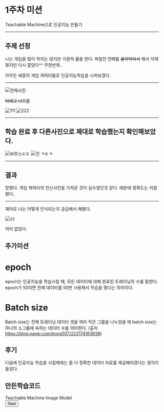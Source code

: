 1주차 미션
===========
Teachable Machine으로 인공지능 만들기
*******
## 주제 선정
나는 게임을 많이 하지는 않지만 가끔씩 롤을 한다. 며칠전 연패를 ~~꼴아박아서~~ 해서 삭제했지만 다시 깔았다^^ 무한반복..

아무든 애증의 게임 캐릭터들로 인공지능학습을 시켜보겠다.
******
![전체사진](https://user-images.githubusercontent.com/101805624/160285015-40d9386b-4a67-4c42-b903-356b52848e79.PNG)

~~비에고 너프좀~~

![111](https://user-images.githubusercontent.com/101805624/160285856-8e490fa7-741e-4d4c-8404-ed2dd0b7604a.PNG)
![222](https://user-images.githubusercontent.com/101805624/160285869-7535dae1-0915-41f0-9395-a1a1ca99f1f0.PNG)
*****
## 학습 완료 후 다른사진으로 제대로 학습했는지 확인해보았다.

![바루스ㅌㅌ](https://user-images.githubusercontent.com/101805624/160286407-0953d821-0da8-4bc3-857d-7d3eca4a9585.PNG)
![진 ㅋㅌㅋ](https://user-images.githubusercontent.com/101805624/160286409-234a19a6-f967-4f7c-8e37-e02499c6e08c.PNG)

****
## 결과
망했다. 게임 캐릭터의 전신사진을 가져온 것이 실수였던것 같다. 때문에 정확도는 처참했다..
*****
재미로 나는 어떻게 인식되는지 궁금해서 해봤다.

![zz](https://user-images.githubusercontent.com/101805624/160286640-1298d392-fa5f-4f14-aa96-d72a6a9d67ef.png)

의미 없었다.

## 추가미션
# epoch
epoch는 인공지능을 학습시킬 때, 모든 데이터에 대해 완료된 트레이닝의 수를 말한다.
epoch가 50이면 전체 데이터를 50번 사용해서 학습을 했다는 의미이다.

# Batch size
Batch size는 전체 트레이닝 데이터 셋을 여러 작은 그룹을 나누었을 때 batch size는 하나의 소그룹에 속하는 데이터 수를 의미한다.
(출처 https://blog.naver.com/koys007/222174183838)

## 후기
다음에 인공지능 학습을 시킬때에는 좀 더 정확한 데이터 자료를 제공해야겠다는 생각이 들었다.

## 만든학습코드
<div>Teachable Machine Image Model</div>
<button type="button" onclick="init()">Start</button>
<div id="webcam-container"></div>
<div id="label-container"></div>
<script src="https://cdn.jsdelivr.net/npm/@tensorflow/tfjs@1.3.1/dist/tf.min.js"></script>
<script src="https://cdn.jsdelivr.net/npm/@teachablemachine/image@0.8/dist/teachablemachine-image.min.js"></script>
<script type="text/javascript">
    // More API functions here:
    // https://github.com/googlecreativelab/teachablemachine-community/tree/master/libraries/image

    // the link to your model provided by Teachable Machine export panel
    const URL = "./my_model/";

    let model, webcam, labelContainer, maxPredictions;

    // Load the image model and setup the webcam
    async function init() {
        const modelURL = URL + "model.json";
        const metadataURL = URL + "metadata.json";

        // load the model and metadata
        // Refer to tmImage.loadFromFiles() in the API to support files from a file picker
        // or files from your local hard drive
        // Note: the pose library adds "tmImage" object to your window (window.tmImage)
        model = await tmImage.load(modelURL, metadataURL);
        maxPredictions = model.getTotalClasses();

        // Convenience function to setup a webcam
        const flip = true; // whether to flip the webcam
        webcam = new tmImage.Webcam(200, 200, flip); // width, height, flip
        await webcam.setup(); // request access to the webcam
        await webcam.play();
        window.requestAnimationFrame(loop);

        // append elements to the DOM
        document.getElementById("webcam-container").appendChild(webcam.canvas);
        labelContainer = document.getElementById("label-container");
        for (let i = 0; i < maxPredictions; i++) { // and class labels
            labelContainer.appendChild(document.createElement("div"));
        }
    }

    async function loop() {
        webcam.update(); // update the webcam frame
        await predict();
        window.requestAnimationFrame(loop);
    }

    // run the webcam image through the image model
    async function predict() {
        // predict can take in an image, video or canvas html element
        const prediction = await model.predict(webcam.canvas);
        for (let i = 0; i < maxPredictions; i++) {
            const classPrediction =
                prediction[i].className + ": " + prediction[i].probability.toFixed(2);
            labelContainer.childNodes[i].innerHTML = classPrediction;
        }
    }
</script>
